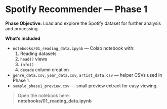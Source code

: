 # Spotify Recommender — Phase 1

**Phase Objective:** Load and explore the Spotify dataset for further analysis and processing.

**What’s included**
- `notebooks/01_reading_data.ipynb` — Colab notebook with:
  1) Reading datasets  
  2) `head()` views  
  3) `info()`  
  4) `decade` column creation  
- `genre_data.csv`, `year_data.csv`, `artist_data.csv` — helper CSVs used in Phase 1.
- `sample_phase1_preview.csv` — small preview extract for easy viewing.

> Open the notebook here:  
> **notebooks/01_reading_data.ipynb**
